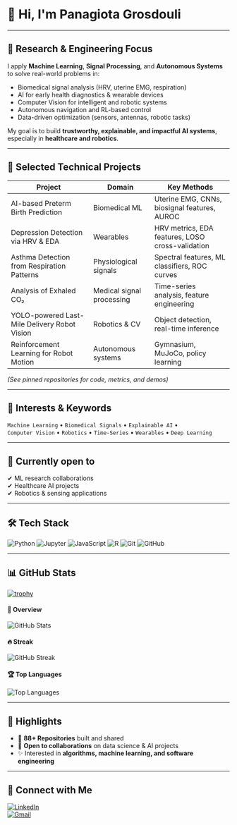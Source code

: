 # 👋 Hi, I'm Panagiota Grosdouli  

---

## 🧠 Research & Engineering Focus
I apply **Machine Learning**, **Signal Processing**, and **Autonomous Systems** to solve real-world problems in:

- Biomedical signal analysis (HRV, uterine EMG, respiration)
- AI for early health diagnostics & wearable devices
- Computer Vision for intelligent and robotic systems
- Autonomous navigation and RL-based control
- Data-driven optimization (sensors, antennas, robotic tasks)

My goal is to build **trustworthy, explainable, and impactful AI systems**, especially in **healthcare and robotics**.

---

## 🔬 Selected Technical Projects

| Project | Domain | Key Methods |
|---|---|---|
| AI-based Preterm Birth Prediction | Biomedical ML | Uterine EMG, CNNs, biosignal features, AUROC |
| Depression Detection via HRV & EDA | Wearables | HRV metrics, EDA features, LOSO cross-validation |
| Asthma Detection from Respiration Patterns | Physiological signals | Spectral features, ML classifiers, ROC curves |
| Analysis of Exhaled CO₂ | Medical signal processing | Time-series analysis, feature engineering |
| YOLO-powered Last-Mile Delivery Robot Vision | Robotics & CV | Object detection, real-time inference |
| Reinforcement Learning for Robot Motion | Autonomous systems | Gymnasium, MuJoCo, policy learning |

*(See pinned repositories for code, metrics, and demos)*

---

## 🎯 Interests & Keywords
`Machine Learning` • `Biomedical Signals` • `Explainable AI` •  
`Computer Vision` • `Robotics` • `Time-Series` • `Wearables` • `Deep Learning`

---

## 🚪 Currently open to
✔ ML research collaborations  
✔ Healthcare AI projects  
✔ Robotics & sensing applications

---


## 🛠️ Tech Stack
![Python](https://img.shields.io/badge/Python-blue?style=for-the-badge&logo=python&logoColor=white)
![Jupyter](https://img.shields.io/badge/Jupyter-orange?style=for-the-badge&logo=jupyter&logoColor=white)
![JavaScript](https://img.shields.io/badge/JavaScript-yellow?style=for-the-badge&logo=javascript&logoColor=white)
![R](https://img.shields.io/badge/R-lightgrey?style=for-the-badge&logo=r&logoColor=white)
![Git](https://img.shields.io/badge/Git-red?style=for-the-badge&logo=git&logoColor=white)
![GitHub](https://img.shields.io/badge/GitHub-black?style=for-the-badge&logo=github&logoColor=white)

---

## 📊 GitHub Stats  
[![trophy](https://github-profile-trophy.vercel.app/?username=Lily-Evan&theme=tokyonight&row=1&column=6)](https://github.com/ryo-ma/github-profile-trophy)


#### 🔹 Overview
![GitHub Stats](https://github-readme-stats.vercel.app/api?username=Lily-Evan&show_icons=true&theme=tokyonight&hide_border=true)

#### 🔥 Streak
![GitHub Streak](https://github-readme-streak-stats.herokuapp.com?user=Lily-Evan&theme=tokyonight&hide_border=true)

#### 🏆 Top Languages
![Top Languages](https://github-readme-stats.vercel.app/api/top-langs/?username=Lily-Evan&layout=compact&theme=tokyonight&hide_border=true)

---

## 🌟 Highlights
- 📂 **88+ Repositories** built and shared  
- 🤝 **Open to collaborations** on data science & AI projects  
- ✨ Interested in **algorithms, machine learning, and software engineering**  

---

## 💬 Connect with Me
[![LinkedIn](https://img.shields.io/badge/LinkedIn-blue?style=for-the-badge&logo=linkedin&logoColor=white)](https://www.linkedin.com)  
[![Gmail](https://img.shields.io/badge/Email-red?style=for-the-badge&logo=gmail&logoColor=white)](mailto:iitsbooklover@gmail.com)
